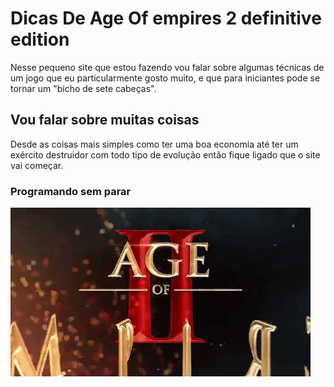 # Dicas De Age Of empires 2 definitive edition

Nesse pequeno site que estou fazendo vou falar sobre algumas técnicas de
um jogo que eu particularmente gosto muito, e que para iniciantes pode se tornar um "bicho de sete cabeças".

## Vou falar sobre muitas coisas

Desde as coisas mais simples como ter uma boa economia até
ter um exército destruidor com todo tipo de evolução
então fique ligado que o site vai começar.

### Programando sem parar


![como vai](https://github.com/Lukeofwar/Sobre-muitas-coisas/blob/main/giphy.gif)
